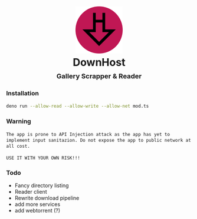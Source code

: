 <h1 align="center">
  <br>
  <img src="client/static/icon.png" alt="DownHost">
  
  <br>
  <b>DownHost</b>
  <br>
  <sub-title style="font-size:18px;">Gallery Scrapper & Reader</sub-title>
  <br>
</h1>

### Installation
```bash
deno run --allow-read --allow-write --allow-net mod.ts
```

### Warning
```
The app is prone to API Injection attack as the app has yet to implement input sanitazion. Do not expose the app to public network at all cost.

USE IT WITH YOUR OWN RISK!!!
```

### Todo
- Fancy directory listing
- Reader client
- Rewrite download pipeline
- add more services
- add webtorrent (?)